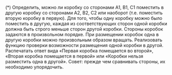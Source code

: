 (*) Определить, можно ли коробку со сторонами A1, B1, C1 поместить в другую коробку со сторонами A2, B2, C2 или наоборот (т.е. поместить вторую коробку в первую). Для того, чтобы одну коробку можно было поместить в другую, каждая из соответствующих сторон одной коробки должна быть строго меньше сторон другой коробки. Стороны коробок задаются в произвольном порядке. При размещении коробок одна в другую коробки можно произвольным образом вращать. Реализовать функцию проверки возможности размещения одной коробки в другой. Распечатать ответ вида «Первая коробка помещается во второй», «Вторая коробка помещается в первой» или «Коробки нельзя разместить одна в другой». Совет: прежде чем сравнивать стороны, их необходимо упорядочить.
